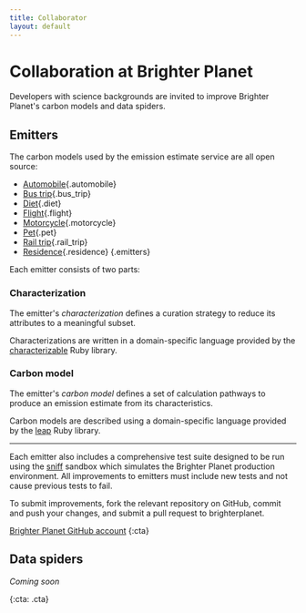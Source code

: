 ```yaml
---
title: Collaborator
layout: default
---
```


# Collaboration at Brighter Planet #

Developers with science backgrounds are invited to improve Brighter Planet's carbon models and data spiders.

## Emitters ##

The carbon models used by the emission estimate service are all open source:

* [Automobile](http://github.com/brighterplanet/automobile){.automobile}
* [Bus trip](http://github.com/brighterplanet/bus_trip){.bus_trip}
* [Diet](http://github.com/brighterplanet/diet){.diet}
* [Flight](http://github.com/brighterplanet/flight){.flight}
* [Motorcycle](http://github.com/brighterplanet/motorcycle){.motorcycle}
* [Pet](http://github.com/brighterplanet/pet){.pet}
* [Rail trip](http://github.com/brighterplanet/rail_trip){.rail_trip}
* [Residence](http://github.com/brighterplanet/residence){.residence}
{.emitters}

Each emitter consists of two parts:

### Characterization ###

The emitter's *characterization* defines a curation strategy to reduce its attributes to a meaningful subset.

Characterizations are written in a domain-specific language provided by the [characterizable](http://github.com/seamusabshere/characterizable) Ruby library.

### Carbon model ###

The emitter's *carbon model* defines a set of calculation pathways to produce an emission estimate from its characteristics.

Carbon models are described using a domain-specific language provided by the [leap](http://github.com/rossmeissl/leap) Ruby library.

---

Each emitter also includes a comprehensive test suite designed to be run using the [sniff](http://github.com/brighterplanet/sniff) sandbox which simulates the Brighter Planet production environment. All improvements to emitters must include new tests and not cause previous tests to fail.

To submit improvements, fork the relevant repository on GitHub, commit and push your changes, and submit a pull request to brighterplanet.

[Brighter Planet GitHub account](http://github.com/brighterplanet)
{:cta}

## Data spiders ##

*Coming soon*
    
{:cta: .cta}
